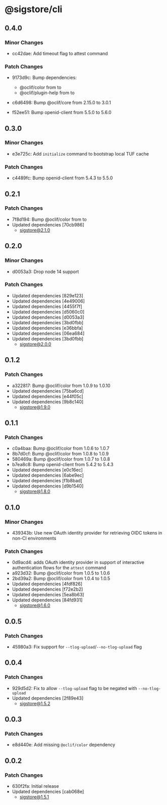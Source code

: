 # @sigstore/cli

## 0.4.0

### Minor Changes

- cc42dae: Add timeout flag to attest command

### Patch Changes

- 9173d9c: Bump dependencies:

  - @oclif/color from to
  - @oclif/plugin-help from to

- c6d6498: Bump @oclif/core from 2.15.0 to 3.0.1
- f52ee51: Bump openid-client from 5.5.0 to 5.6.0

## 0.3.0

### Minor Changes

- e3e725c: Add `initialize` command to bootstrap local TUF cache

### Patch Changes

- c4489fc: Bump openid-client from 5.4.3 to 5.5.0

## 0.2.1

### Patch Changes

- 7f8d194: Bump @oclif/color from to
- Updated dependencies [70cb986]
  - sigstore@2.1.0

## 0.2.0

### Minor Changes

- d0053a3: Drop node 14 support

### Patch Changes

- Updated dependencies [829e123]
- Updated dependencies [4e49006]
- Updated dependencies [4455f7f]
- Updated dependencies [d5060c0]
- Updated dependencies [d0053a3]
- Updated dependencies [3bd0fbb]
- Updated dependencies [e36bbfa]
- Updated dependencies [06ea684]
- Updated dependencies [3bd0fbb]
  - sigstore@2.0.0

## 0.1.2

### Patch Changes

- a322817: Bump @oclif/color from 1.0.9 to 1.0.10
- Updated dependencies [75ba6cd]
- Updated dependencies [e44f05c]
- Updated dependencies [9b8c140]
  - sigstore@1.9.0

## 0.1.1

### Patch Changes

- c0a4baa: Bump @oclif/color from 1.0.6 to 1.0.7
- 8b7d0cf: Bump @oclif/color from 1.0.8 to 1.0.9
- 580469a: Bump @oclif/color from 1.0.7 to 1.0.8
- b7ea8c8: Bump openid-client from 5.4.2 to 5.4.3
- Updated dependencies [e0c16ec]
- Updated dependencies [6abe9ec]
- Updated dependencies [f1b8bad]
- Updated dependencies [d9b1540]
  - sigstore@1.8.0

## 0.1.0

### Minor Changes

- 439343b: Use new OAuth identity provider for retrieving OIDC tokens in non-CI environments

### Patch Changes

- 0d9acd4: adds OAuth identity provider in support of interactive authentication flows for the `attest` command
- a923d32: Bump @oclif/color from 1.0.5 to 1.0.6
- 2bd39a2: Bump @oclif/color from 1.0.4 to 1.0.5
- Updated dependencies [4fdf826]
- Updated dependencies [f72e2b2]
- Updated dependencies [5ea8b63]
- Updated dependencies [84fd931]
  - sigstore@1.6.0

## 0.0.5

### Patch Changes

- 45980a3: Fix support for `--tlog-upload`/`--no-tlog-upload` flag

## 0.0.4

### Patch Changes

- 929d5d2: Fix to allow `--tlog-upload` flag to be negated with `--no-tlog-upload`
- Updated dependencies [2f89e43]
  - sigstore@1.5.2

## 0.0.3

### Patch Changes

- e8d440e: Add missing `@oclif/color` dependency

## 0.0.2

### Patch Changes

- 630f2fa: Initial release
- Updated dependencies [cab068e]
  - sigstore@1.5.1
